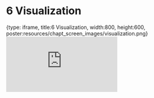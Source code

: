 # 6 Visualization
 
{type: iframe, title:6 Visualization, width:800, height:600, poster:resources/chapt_screen_images/visualization.png}
![](https://abyzovlab.github.io/CNVpytor-course//coursera/visualization.html)
 

 
